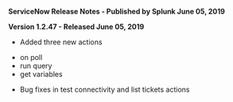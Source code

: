 **ServiceNow Release Notes - Published by Splunk June 05, 2019**


**Version 1.2.47 - Released June 05, 2019**

* Added three new actions
+ on poll
+ run query
+ get variables
* Bug fixes in test connectivity and list tickets actions
